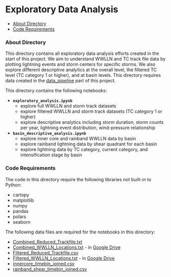 # Exploratory Data Analysis

* [About Directory](#about)
* [Code Requirements](#requirements)

<a id="about"></a>

### About Directory
This directory contains all exploratory data analysis efforts created in the start of this project. We aim to understand WWLLN and TC track file data by plotting lightning events and storm centers for specific storms. We also explore different descriptive analytics at the overall level, the filtered TC level (TC category 1 or higher), and at basin levels. This directory requires data created in the [data_pipeline](../data_pipeline/) part of this project.

This directory contains the following notebooks:
- **`exploratory_analysis.ipynb`**
    - explore full WWLLN and storm track datasets
    - explore filtered WWLLN and storm track datasets (TC category 1 or higher)
    - explore descriptive analytics including storm duration, storm counts per year, lightning event distribution, wind-pressure relationship
- **`basin_descriptive_analysis.ipynb`**
    - explore inner core and rainband WWLLN data by basin
    - explore rainband lightning data by shear quadrant for each basin
    - explore lightning data by TC category, current category, and intensification stage by basin

<a id="requirements"></a>

### Code Requirements
The code in this directory require the following libraries not built-in to Python:
- cartopy
- matplotlib
- numpy
- pandas
- polars
- seaborn

The following data files are required for the notebooks in this directory:
- [Combined_Reduced_Trackfile.txt](../data_pipeline/intermediate_data/Combined_Reduced_Trackfile.txt)
- [Combined_WWLLN_Locations.txt](https://drive.google.com/file/d/1iXEjD-vr2B5csg-kcjQKZMcwl3jSwNqt/view?usp=drive_link) - in [Google Drive](https://drive.google.com/drive/folders/105AYgecVORsUCyOwinQRfb--TC0hhBva?usp=drive_link)
- [Filtered_Reduced_Trackfile.csv](../data_pipeline/intermediate_data/Filtered_Reduced_Trackfile.csv)
- [Filtered_WWLLN_Locations.txt](https://drive.google.com/file/d/1eGiSKw0vSCFcNohGniysSFnZm8h0WfQ0/view?usp=drive_link) - in [Google Drive](https://drive.google.com/drive/folders/105AYgecVORsUCyOwinQRfb--TC0hhBva?usp=drive_link)
- [innercore_timebin_joined.csv](../data_pipeline/data/innercore_timebin_joined.csv)
- [rainband_shear_timebin_joined.csv](../data_pipeline/data/rainband_shear_timebin_joined.csv)